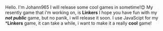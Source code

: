 Hello. I'm Johann965
I will release some cool games in sometime!😊
My resently game that i'm working on, is **Linkers**
I hope you have fun with my ***not public*** game, but no panik, i will release it soon.
I use JavaScipt for my ***Linkers** game, it can take a while, i want to make it a really **cool** game!

